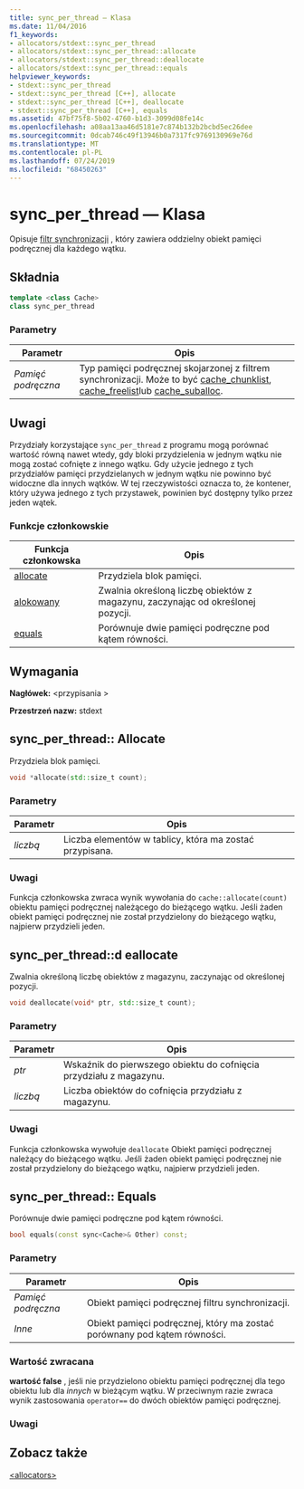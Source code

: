 ```yaml
---
title: sync_per_thread — Klasa
ms.date: 11/04/2016
f1_keywords:
- allocators/stdext::sync_per_thread
- allocators/stdext::sync_per_thread::allocate
- allocators/stdext::sync_per_thread::deallocate
- allocators/stdext::sync_per_thread::equals
helpviewer_keywords:
- stdext::sync_per_thread
- stdext::sync_per_thread [C++], allocate
- stdext::sync_per_thread [C++], deallocate
- stdext::sync_per_thread [C++], equals
ms.assetid: 47bf75f8-5b02-4760-b1d3-3099d08fe14c
ms.openlocfilehash: a08aa13aa46d5181e7c874b132b2bcbd5ec26dee
ms.sourcegitcommit: 0dcab746c49f13946b0a7317fc9769130969e76d
ms.translationtype: MT
ms.contentlocale: pl-PL
ms.lasthandoff: 07/24/2019
ms.locfileid: "68450263"
---
```

# <a name="syncperthread-class"></a>sync_per_thread — Klasa

Opisuje [filtr synchronizacji](../standard-library/allocators-header.md) , który zawiera oddzielny obiekt pamięci podręcznej dla każdego wątku.

## <a name="syntax"></a>Składnia

```cpp
template <class Cache>
class sync_per_thread
```

### <a name="parameters"></a>Parametry

|Parametr|Opis|
|---------------|-----------------|
|*Pamięć podręczna*|Typ pamięci podręcznej skojarzonej z filtrem synchronizacji. Może to być [cache_chunklist](../standard-library/cache-chunklist-class.md), [cache_freelist](../standard-library/cache-freelist-class.md)lub [cache_suballoc](../standard-library/cache-suballoc-class.md).|

## <a name="remarks"></a>Uwagi

Przydziały korzystające `sync_per_thread` z programu mogą porównać wartość równą nawet wtedy, gdy bloki przydzielenia w jednym wątku nie mogą zostać cofnięte z innego wątku. Gdy użycie jednego z tych przydziałów pamięci przydzielanych w jednym wątku nie powinno być widoczne dla innych wątków. W tej rzeczywistości oznacza to, że kontener, który używa jednego z tych przystawek, powinien być dostępny tylko przez jeden wątek.

### <a name="member-functions"></a>Funkcje członkowskie

|Funkcja członkowska|Opis|
|-|-|
|[allocate](#allocate)|Przydziela blok pamięci.|
|[alokowany](#deallocate)|Zwalnia określoną liczbę obiektów z magazynu, zaczynając od określonej pozycji.|
|[equals](#equals)|Porównuje dwie pamięci podręczne pod kątem równości.|

## <a name="requirements"></a>Wymagania

**Nagłówek:** \<przypisania >

**Przestrzeń nazw:** stdext

## <a name="allocate"></a>sync_per_thread:: Allocate

Przydziela blok pamięci.

```cpp
void *allocate(std::size_t count);
```

### <a name="parameters"></a>Parametry

|Parametr|Opis|
|---------------|-----------------|
|*liczbą*|Liczba elementów w tablicy, która ma zostać przypisana.|

### <a name="remarks"></a>Uwagi

Funkcja członkowska zwraca wynik wywołania do `cache::allocate(count)` obiektu pamięci podręcznej należącego do bieżącego wątku. Jeśli żaden obiekt pamięci podręcznej nie został przydzielony do bieżącego wątku, najpierw przydzieli jeden.

## <a name="deallocate"></a>sync_per_thread::d eallocate

Zwalnia określoną liczbę obiektów z magazynu, zaczynając od określonej pozycji.

```cpp
void deallocate(void* ptr, std::size_t count);
```

### <a name="parameters"></a>Parametry

|Parametr|Opis|
|---------------|-----------------|
|*ptr*|Wskaźnik do pierwszego obiektu do cofnięcia przydziału z magazynu.|
|*liczbą*|Liczba obiektów do cofnięcia przydziału z magazynu.|

### <a name="remarks"></a>Uwagi

Funkcja członkowska wywołuje `deallocate` Obiekt pamięci podręcznej należący do bieżącego wątku. Jeśli żaden obiekt pamięci podręcznej nie został przydzielony do bieżącego wątku, najpierw przydzieli jeden.

## <a name="equals"></a>sync_per_thread:: Equals

Porównuje dwie pamięci podręczne pod kątem równości.

```cpp
bool equals(const sync<Cache>& Other) const;
```

### <a name="parameters"></a>Parametry

|Parametr|Opis|
|---------------|-----------------|
|*Pamięć podręczna*|Obiekt pamięci podręcznej filtru synchronizacji.|
|*Inne*|Obiekt pamięci podręcznej, który ma zostać porównany pod kątem równości.|

### <a name="return-value"></a>Wartość zwracana

**wartość false** , jeśli nie przydzielono obiektu pamięci podręcznej dla tego obiektu lub dla *innych* w bieżącym wątku. W przeciwnym razie zwraca wynik zastosowania `operator==` do dwóch obiektów pamięci podręcznej.

### <a name="remarks"></a>Uwagi

## <a name="see-also"></a>Zobacz także

[\<allocators>](../standard-library/allocators-header.md)
